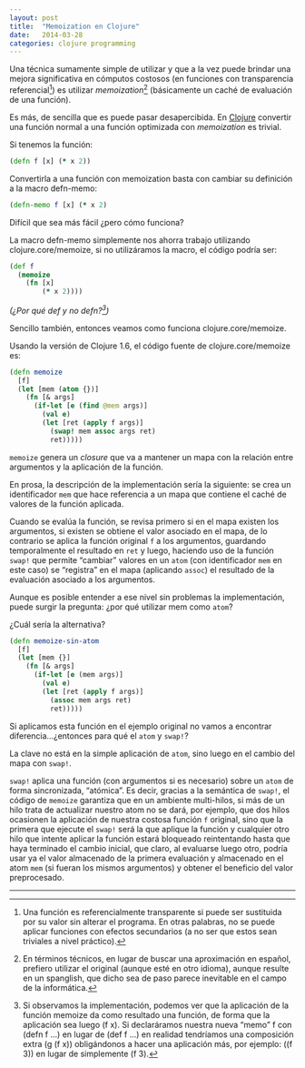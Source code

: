 ```yaml
---
layout: post
title:  "Memoization en Clojure"
date:   2014-03-28
categories: clojure programming
---
```


Una técnica sumamente simple de utilizar y que a la vez puede brindar una mejora significativa en cómputos costosos (en funciones con transparencia referencial[^1]) es utilizar *memoization*[^2] (básicamente un caché de evaluación de una función).

Es más, de sencilla que es puede pasar desapercibida. En [Clojure](https://clojure.org) convertir una función normal a una función optimizada con *memoization* es trivial.

Si tenemos la función:
```clojure
(defn f [x] (* x 2))
```

Convertirla a una función con memoization basta con cambiar su definición a la macro defn-memo:

```clojure
(defn-memo f [x] (* x 2)
```

Difícil que sea más fácil ¿pero cómo funciona?

La macro defn-memo simplemente nos ahorra trabajo utilizando clojure.core/memoize, si no utilizáramos la macro, el código podría ser:

```clojure
(def f 
  (memoize
	(fn [x]
		(* x 2))))
```

*(¿Por qué def y no defn?[^3])*

Sencillo también, entonces veamos como funciona clojure.core/memoize.

Usando la versión de Clojure 1.6, el código fuente de clojure.core/memoize es:

```clojure
(defn memoize
  [f]
  (let [mem (atom {})]
    (fn [& args]
      (if-let [e (find @mem args)]
        (val e)
        (let [ret (apply f args)]
          (swap! mem assoc args ret)
          ret)))))
```

`memoize` genera un *closure* que va a mantener un mapa con la relación entre argumentos y la aplicación de la función.

En prosa, la descripción de la implementación sería la siguiente: se crea un identificador `mem` que hace referencia a un mapa que contiene el caché de valores de la función aplicada.

Cuando se evalúa la función, se revisa primero si en el mapa existen los argumentos, si existen se obtiene el valor asociado en el mapa, de lo contrario se aplica la función original `f` a los argumentos, guardando temporalmente el resultado en `ret` y luego, haciendo uso de la función `swap!` que permite “cambiar” valores en un `atom` (con identificador `mem` en este caso) se “registra” en el mapa (aplicando `assoc`) el resultado de la evaluación asociado a los argumentos.

Aunque es posible entender a ese nivel sin problemas la implementación, puede surgir la pregunta: ¿por qué utilizar mem como `atom`?

¿Cuál sería la alternativa?
```clojure
(defn memoize-sin-atom
  [f]
  (let [mem {}]
    (fn [& args]
      (if-let [e (mem args)]
        (val e)
        (let [ret (apply f args)]
          (assoc mem args ret)
          ret)))))
```

Si aplicamos esta función en el ejemplo original no vamos a encontrar diferencia…¿entonces para qué el `atom` y `swap!`?

La clave no está en la simple aplicación de `atom`, sino luego en el cambio del mapa con `swap!`.

`swap!` aplica una función (con argumentos si es necesario) sobre un `atom` de forma sincronizada, “atómica”. Es decir, gracias a la semántica de `swap!`, el código de `memoize` garantiza que en un ambiente multi-hilos, si más de un hilo trata de actualizar nuestro atom no se dará, por ejemplo, que dos hilos ocasionen la aplicación de nuestra costosa función `f` original, sino que la primera que ejecute el `swap!` será la que aplique la función y cualquier otro hilo que intente aplicar la función estará bloqueado reintentando hasta que haya terminado el cambio inicial, que claro, al evaluarse luego otro, podría usar ya el valor almacenado de la primera evaluación y almacenado en el atom `mem` (si fueran los mismos argumentos) y obtener el beneficio del valor preprocesado.


---
[^1]: Una función es referencialmente transparente si puede ser sustituida por su valor sin alterar el programa. En otras palabras, no se puede aplicar funciones con efectos secundarios (a no ser que estos sean triviales a nivel práctico).
[^2]: En términos técnicos, en lugar de buscar una aproximación en español, prefiero utilizar el original (aunque esté en otro idioma), aunque resulte en un spanglish, que dicho sea de paso parece inevitable en el campo de la informática.
[^3]: Si observamos la implementación, podemos ver que la aplicación de la función memoize da como resultado una función, de forma que la aplicación sea luego (f x). Si declaráramos nuestra nueva “memo” f con (defn f ...) en lugar de (def f ...) en realidad tendríamos una composición extra (g (f x)) obligándonos a hacer una aplicación más, por ejemplo: ((f 3)) en lugar de simplemente (f 3).

